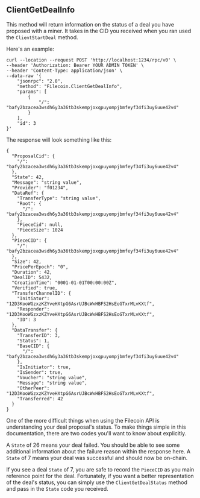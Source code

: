 ## ClientGetDealInfo 

This method will return information on the status of a deal you have proposed with a miner. It takes in the CID you received when you ran used the `ClientStartDeal` method. 

Here's an example: 

```
curl --location --request POST 'http://localhost:1234/rpc/v0' \
--header 'Authorization: Bearer YOUR ADMIN TOKEN' \
--header 'Content-Type: application/json' \
--data-raw '{
    "jsonrpc": "2.0",
    "method": "Filecoin.ClientGetDealInfo",
    "params": [
        {
            "/": "bafy2bzacea3wsdh6y3a36tb3skempjoxqpuyompjbmfeyf34fi3uy6uue42v4"
        }
    ],
    "id": 3
}'
```

The response will look something like this: 

```
{
  "ProposalCid": {
    "/": "bafy2bzacea3wsdh6y3a36tb3skempjoxqpuyompjbmfeyf34fi3uy6uue42v4"
  },
  "State": 42,
  "Message": "string value",
  "Provider": "f01234",
  "DataRef": {
    "TransferType": "string value",
    "Root": {
      "/": "bafy2bzacea3wsdh6y3a36tb3skempjoxqpuyompjbmfeyf34fi3uy6uue42v4"
    },
    "PieceCid": null,
    "PieceSize": 1024
  },
  "PieceCID": {
    "/": "bafy2bzacea3wsdh6y3a36tb3skempjoxqpuyompjbmfeyf34fi3uy6uue42v4"
  },
  "Size": 42,
  "PricePerEpoch": "0",
  "Duration": 42,
  "DealID": 5432,
  "CreationTime": "0001-01-01T00:00:00Z",
  "Verified": true,
  "TransferChannelID": {
    "Initiator": "12D3KooWGzxzKZYveHXtpG6AsrUJBcWxHBFS2HsEoGTxrMLvKXtf",
    "Responder": "12D3KooWGzxzKZYveHXtpG6AsrUJBcWxHBFS2HsEoGTxrMLvKXtf",
    "ID": 3
  },
  "DataTransfer": {
    "TransferID": 3,
    "Status": 1,
    "BaseCID": {
      "/": "bafy2bzacea3wsdh6y3a36tb3skempjoxqpuyompjbmfeyf34fi3uy6uue42v4"
    },
    "IsInitiator": true,
    "IsSender": true,
    "Voucher": "string value",
    "Message": "string value",
    "OtherPeer": "12D3KooWGzxzKZYveHXtpG6AsrUJBcWxHBFS2HsEoGTxrMLvKXtf",
    "Transferred": 42
  }
}
```

One of the more difficult things when using the Filecoin API is understanding your deal proposal's status. To make things simple in this documentation, there are two codes you'll want to know about explicitly. 

A `State` of 26 means your deal failed. You should be able to see some additional information about the failure reason within the response here. A `State` of 7 means your deal was successful and should now be on-chain. 

If you see a deal `State` of 7, you are safe to record the `PieceCID` as you main reference point for the deal. Fortunately, if you want a better representation of the deal's status, you can simply use the `ClientGetDealStatus` method and pass in the `State` code you received. 